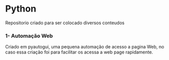 # Python
Repositorio criado para ser colocado diversos conteudos

### 1- Automação Web
  Criado em pyautogui, uma pequena automação de acesso a pagina Web, no caso essa criação foi para facilitar os acessa a web page rapidamente.
